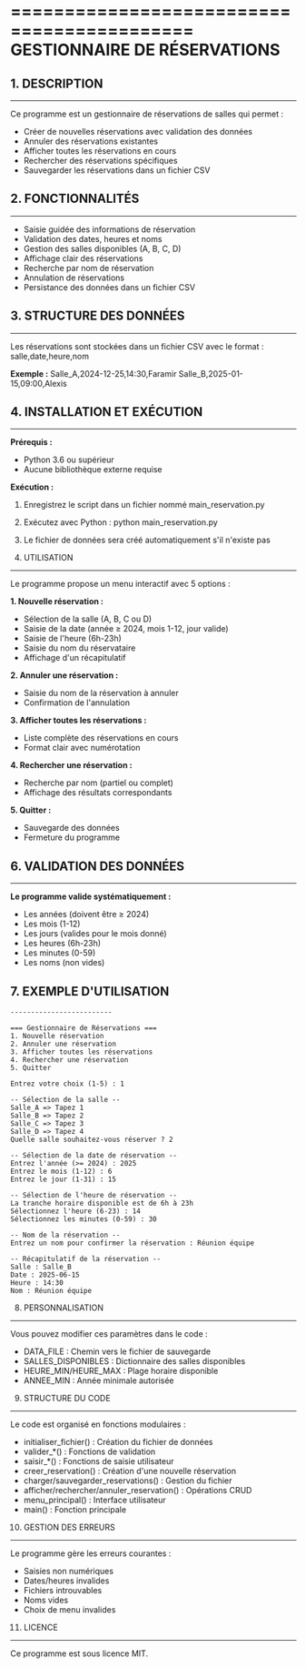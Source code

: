 ===========================================
GESTIONNAIRE DE RÉSERVATIONS
===========================================

## 1. DESCRIPTION
--------------
Ce programme est un gestionnaire de réservations de salles qui permet :
- Créer de nouvelles réservations avec validation des données
- Annuler des réservations existantes
- Afficher toutes les réservations en cours
- Rechercher des réservations spécifiques
- Sauvegarder les réservations dans un fichier CSV

## 2. FONCTIONNALITÉS
-------------------
- Saisie guidée des informations de réservation
- Validation des dates, heures et noms
- Gestion des salles disponibles (A, B, C, D)
- Affichage clair des réservations
- Recherche par nom de réservation
- Annulation de réservations
- Persistance des données dans un fichier CSV

## 3. STRUCTURE DES DONNÉES
-------------------------
Les réservations sont stockées dans un fichier CSV avec le format :
salle,date,heure,nom

**Exemple :**
Salle_A,2024-12-25,14:30,Faramir
Salle_B,2025-01-15,09:00,Alexis

## 4. INSTALLATION ET EXÉCUTION
-------------------------------
**Prérequis :**
- Python 3.6 ou supérieur
- Aucune bibliothèque externe requise

**Exécution :**
1. Enregistrez le script dans un fichier nommé main_reservation.py
2. Exécutez avec Python :
   python main_reservation.py
3. Le fichier de données sera créé automatiquement s'il n'existe pas

5. UTILISATION
--------------
Le programme propose un menu interactif avec 5 options :

**1. Nouvelle réservation :**
   - Sélection de la salle (A, B, C ou D)
   - Saisie de la date (année ≥ 2024, mois 1-12, jour valide)
   - Saisie de l'heure (6h-23h)
   - Saisie du nom du réservataire
   - Affichage d'un récapitulatif

**2. Annuler une réservation :**
   - Saisie du nom de la réservation à annuler
   - Confirmation de l'annulation

**3. Afficher toutes les réservations :**
   - Liste complète des réservations en cours
   - Format clair avec numérotation

**4. Rechercher une réservation :**
   - Recherche par nom (partiel ou complet)
   - Affichage des résultats correspondants

**5. Quitter :**
   - Sauvegarde des données
   - Fermeture du programme

## 6. VALIDATION DES DONNÉES
---------------------------
**Le programme valide systématiquement :**
- Les années (doivent être ≥ 2024)
- Les mois (1-12)
- Les jours (valides pour le mois donné)
- Les heures (6h-23h)
- Les minutes (0-59)
- Les noms (non vides)

## 7. EXEMPLE D'UTILISATION
```
-------------------------

=== Gestionnaire de Réservations ===
1. Nouvelle réservation
2. Annuler une réservation
3. Afficher toutes les réservations
4. Rechercher une réservation
5. Quitter

Entrez votre choix (1-5) : 1

-- Sélection de la salle --
Salle_A => Tapez 1
Salle_B => Tapez 2
Salle_C => Tapez 3
Salle_D => Tapez 4
Quelle salle souhaitez-vous réserver ? 2

-- Sélection de la date de réservation --
Entrez l'année (>= 2024) : 2025
Entrez le mois (1-12) : 6
Entrez le jour (1-31) : 15

-- Sélection de l'heure de réservation --
La tranche horaire disponible est de 6h à 23h
Sélectionnez l'heure (6-23) : 14
Sélectionnez les minutes (0-59) : 30

-- Nom de la réservation --
Entrez un nom pour confirmer la réservation : Réunion équipe

-- Récapitulatif de la réservation --
Salle : Salle_B
Date : 2025-06-15
Heure : 14:30
Nom : Réunion équipe
```

8. PERSONNALISATION
-------------------
Vous pouvez modifier ces paramètres dans le code :
- DATA_FILE : Chemin vers le fichier de sauvegarde
- SALLES_DISPONIBLES : Dictionnaire des salles disponibles
- HEURE_MIN/HEURE_MAX : Plage horaire disponible
- ANNEE_MIN : Année minimale autorisée

9. STRUCTURE DU CODE
----------------------
Le code est organisé en fonctions modulaires :
- initialiser_fichier() : Création du fichier de données
- valider_*() : Fonctions de validation
- saisir_*() : Fonctions de saisie utilisateur
- creer_reservation() : Création d'une nouvelle réservation
- charger/sauvegarder_reservations() : Gestion du fichier
- afficher/rechercher/annuler_reservation() : Opérations CRUD
- menu_principal() : Interface utilisateur
- main() : Fonction principale

10. GESTION DES ERREURS
-----------------------
Le programme gère les erreurs courantes :
- Saisies non numériques
- Dates/heures invalides
- Fichiers introuvables
- Noms vides
- Choix de menu invalides

11. LICENCE
-----------
Ce programme est sous licence MIT. 


